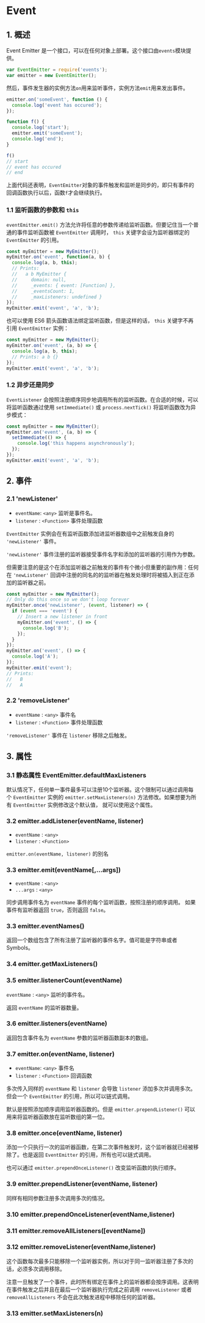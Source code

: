 # Event

## 1. 概述

Event Emitter 是一个接口，可以在任何对象上部署。这个接口由`events`模块提供。  

```javascript
var EventEmitter = require('events');
var emitter = new EventEmitter();
```

然后，事件发生器的实例方法`on`用来监听事件，实例方法`emit`用来发出事件。  

```javascript
emitter.on('someEvent', function () {
  console.log('event has occured');
});

function f() {
  console.log('start');
  emitter.emit('someEvent');
  console.log('end');
}

f()
// start
// event has occured
// end
```


上面代码还表明，`EventEmitter`对象的事件触发和监听是同步的，即只有事件的回调函数执行以后，函数`f`才会继续执行。  


### 1.1 监听函数的参数和 `this`  

`eventEmitter.emit()` 方法允许将任意的参数传递给监听函数。但要记住当一个普通的事件监听函数被 `EventEmitter` 调用时， `this` 关键字会设为监听器绑定的 `EventEmitter` 的引用。  

```javascript
const myEmitter = new MyEmitter();
myEmitter.on('event', function(a, b) {
  console.log(a, b, this);
  // Prints:
  //   a b MyEmitter {
  //     domain: null,
  //     _events: { event: [Function] },
  //     _eventsCount: 1,
  //     _maxListeners: undefined }
});
myEmitter.emit('event', 'a', 'b');
```  

也可以使用 ES6 箭头函数语法绑定监听函数，但是这样的话， `this` 关键字不再引用 `EventEmitter` 实例：  

```javascript
const myEmitter = new MyEmitter();
myEmitter.on('event', (a, b) => {
  console.log(a, b, this);
  // Prints: a b {}
});
myEmitter.emit('event', 'a', 'b');
```  

### 1.2 异步还是同步

`EventListener` 会按照注册顺序同步地调用所有的监听函数。在合适的时候，可以将监听函数通过使用 `setImmediate()` 或 `process.nextTick()` 将监听函数改为异步模式：  

```javascript
const myEmitter = new MyEmitter();
myEmitter.on('event', (a, b) => {
  setImmediate(() => {
    console.log('this happens asynchronously');
  });
});
myEmitter.emit('event', 'a', 'b');
```


## 2. 事件

### 2.1 'newListener'

+ `eventName`: `<any>` 监听是事件名。
+ `listener` : `<Function>` 事件处理函数

`EventEmitter` 实例会在有监听函数添加进监听器数组中之前触发自身的 `'newListener'` 事件。  

`'newListener'` 事件注册的监听器接受事件名字和添加的监听器的引用作为参数。  

但需要注意的是这个在添加监听器之前触发的事件有个微小但重要的副作用：任何在 `'newListener'` 回调中注册的同名的的监听器在触发处理时将被插入到正在添加的监听器之前。  

```javascript
const myEmitter = new MyEmitter();
// Only do this once so we don't loop forever
myEmitter.once('newListener', (event, listener) => {
  if (event === 'event') {
    // Insert a new listener in front
    myEmitter.on('event', () => {
      console.log('B');
    });
  }
});
myEmitter.on('event', () => {
  console.log('A');
});
myEmitter.emit('event');
// Prints:
//   B
//   A
```  

### 2.2 'removeListener'

+ `eventName` : `<any>` 事件名
+ `listener` : `<Function>` 事件处理函数

`'removeListener'` 事件在 `listener` 移除之后触发。  


## 3. 属性

### 3.1 静态属性 EventEmitter.defaultMaxListeners

默认情况下，任何单一事件最多可以注册10个监听器。这个限制可以通过调用每个 `EventEmitter` 实例的 `emitter.setMaxListeners(n)` 方法修改。如果想要为所有 `EventEmitter` 实例修改这个默认值，
就可以使用这个属性。  


### 3.2 emitter.addListener(eventName, listener)

+ `eventName` : `<any>`
+ `listener` : `<Function>`

`emitter.on(eventName, listener)` 的别名

### 3.3 emitter.emit(eventName[,...args])

+ `eventName` : `<any>`
+ `...args` : `<any>`

同步调用事件名为 `eventName` 事件的每个监听函数，按照注册的顺序调用。 如果事件有监听器返回 `true`，否则返回 `false`。  


### 3.3 emitter.eventNames()

返回一个数组包含了所有注册了监听器的事件名字。值可能是字符串或者 Symbols。  


### 3.4 emitter.getMaxListeners()

### 3.5 emitter.listenerCount(eventName)

`eventName` : `<any>` 监听的事件名。  

返回 `eventName` 的监听器数量。  

### 3.6 emitter.listeners(eventName)

返回包含事件名为 `eventName` 参数的监听器函数副本的数组。  


### 3.7 emitter.on(eventName, listener)

+ `eventName`: `<any>` 事件名
+ `listener` : `<Function>` 回调函数

多次传入同样的 `eventName` 和 `listener` 会导致 `listener` 添加多次并调用多次。但会一个 `EventEmitter` 的引用，所以可以链式调用。  

默认是按照添加顺序调用监听器函数的。但是 `emitter.prependListener()` 可以用来将监听器函数放在监听数组的第一位。  


### 3.8 emitter.once(eventName, listener)

添加一个只执行一次的监听器函数，在第二次事件触发时，这个监听器就已经被移除了。也是返回 `EventEmitter` 的引用，所有也可以链式调用。  

也可以通过 `emitter.prependOnceListener()` 改变监听函数的执行顺序。  


### 3.9 emitter.prependListener(eventName, listener)

同样有相同参数注册多次调用多次的情况。  

### 3.10 emitter.prependOnceListener(eventName,listener)

### 3.11 emitter.removeAllListeners([eventName])

### 3.12 emitter.removeListener(eventName,listener)

这个函数每次最多只能移除一个监听器实例，所以对于同一监听器注册了多次的话，必须多次调用移除。  

注意一旦触发了一个事件，此时所有绑定在事件上的监听器都会按序调用。这表明在事件触发之后并且在最后一个监听器执行完成之前调用 `removeListener` 或者 `removeAllListeners` 不会在此次触发进程中移除任何的监听器。  

### 3.13 emitter.setMaxListeners(n) 
